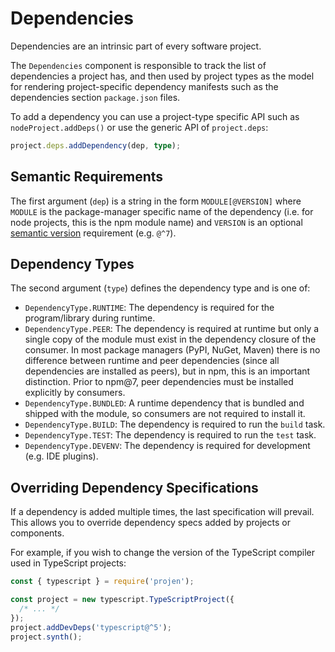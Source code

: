 # Dependencies

Dependencies are an intrinsic part of every software project.

The `Dependencies` component is responsible to track the list of dependencies a
project has, and then used by project types as the model for rendering
project-specific dependency manifests such as the dependencies section
`package.json` files.

To add a dependency you can use a project-type specific API such as
`nodeProject.addDeps()` or use the generic API of `project.deps`:

```ts
project.deps.addDependency(dep, type);
```

## Semantic Requirements

The first argument (`dep`) is a string in the form `MODULE[@VERSION]` where
`MODULE` is the package-manager specific name of the dependency (i.e. for node
projects, this is the npm module name) and `VERSION` is an optional [semantic
version] requirement (e.g. `@^7`).

## Dependency Types

The second argument (`type`) defines the dependency type and is one of:

- `DependencyType.RUNTIME`: The dependency is required for the program/library during runtime.
- `DependencyType.PEER`: The dependency is required at runtime but only a single
  copy of the module must exist in the dependency closure of the consumer. In
  most package managers (PyPI, NuGet, Maven) there is no difference between
  runtime and peer dependencies (since all dependencies are installed as peers),
  but in npm, this is an important distinction. Prior to npm@7, peer
  dependencies must be installed explicitly by consumers.
- `DependencyType.BUNDLED`: A runtime dependency that is bundled and shipped
  with the module, so consumers are not required to install it.
- `DependencyType.BUILD`: The dependency is required to run the `build` task.
- `DependencyType.TEST`: The dependency is required to run the `test` task.
- `DependencyType.DEVENV`: The dependency is required for development (e.g. IDE plugins).

[semantic version]: https://semver.org

## Overriding Dependency Specifications

If a dependency is added multiple times, the last specification will prevail.
This allows you to override dependency specs added by projects or components.

For example, if you wish to change the version of the TypeScript compiler used
in TypeScript projects:

```ts
const { typescript } = require('projen');

const project = new typescript.TypeScriptProject({ 
  /* ... */ 
});
project.addDevDeps('typescript@^5');
project.synth();
```
